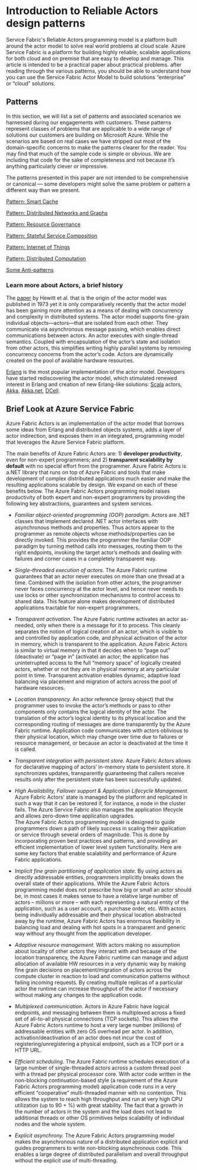 <properties
   pageTitle="Service Fabric Reliable Actors introduction to patterns & anti-patterns"
   description="Learn about Service Fabric's Reliable Actors programming model, and design patterns that work well with Actors."
   services="service-fabric"
   documentationCenter=".net"
   authors="jessebenson"
   manager="timlt"
   editor=""/>

<tags
   ms.service="service-fabric"
   ms.devlang="dotnet"
   ms.topic="article"
   ms.tgt_pltfrm="NA"
   ms.workload="NA"
   ms.date="08/05/2015"
   ms.author="claudioc"/>

# Introduction to Reliable Actors design patterns
Service Fabric's Reliable Actors programming model is a platform built around the actor model to solve real world problems at cloud scale. Azure Service Fabric is a platform for building highly reliable, scalable applications for both cloud and on premise that are easy to develop and manage.
This article is intended to be a practical paper about practical problems.  after reading through the various patterns, you should be able to understand how you can use the Service Fabric Actor Model to build solutions “enterprise” or “cloud” solutions.

## Patterns
In this section, we will list a set of patterns and associated scenarios we harnessed during our engagements with customers.
These patterns represent classes of problems that are applicable to a wide range of solutions our customers are building on Microsoft Azure.
While the scenarios are based on real cases we have stripped out most of the domain-specific concerns to make the patterns clearer for the reader. You may find that much of the sample code is simple or obvious. We are including that code for the sake of completeness and not because it’s anything particularly clever or impressive.

The patterns presented in this paper are not intended to be comprehensive or canonical — some developers might solve the same problem or pattern a different way than we present.

[Pattern: Smart Cache](service-fabric-reliable-actors-pattern-smart-cache.md)

[Pattern: Distributed Networks and Graphs](service-fabric-reliable-actors-pattern-distributed-networks-and-graphs.md)

[Pattern: Resource Governance](service-fabric-reliable-actors-pattern-resource-governance.md)

[Pattern: Stateful Service Composition](service-fabric-reliable-actors-pattern-stateful-service-composition.md)

[Pattern: Internet of Things](service-fabric-reliable-actors-pattern-internet-of-things.md)

[Pattern: Distributed Computation](service-fabric-reliable-actors-pattern-distributed-computation.md)

[Some Anti-patterns](service-fabric-reliable-actors-anti-patterns.md)

### Learn more about Actors, a brief history
The [paper](http://dl.acm.org/citation.cfm?id=1624804) by Hewitt et al. that is the origin of the actor model was published in 1973 yet it is only comparatively recently that the actor model has been gaining more attention as a means of dealing with concurrency and complexity in distributed systems.
The actor model supports fine-grain individual objects—actors—that are isolated from each other. They communicate via asynchronous message passing, which enables direct communications between actors. An actor executes with single-thread semantics. Coupled with encapsulation of the actor’s state and isolation from other actors, this simplifies writing highly parallel systems by removing concurrency concerns from the actor’s code. Actors are dynamically created on the pool of available hardware resources.

[Erlang](http://www.erlang.org/)  is the most popular implementation of the actor model. Developers have started rediscovering the actor model, which stimulated renewed interest in Erlang and creation of new Erlang-like solutions: [Scala](http://www.scala-lang.org/) actors, [Akka](http://akka.io), [Akka.net](http://getakka.net/), [DCell](http://research.microsoft.com/pubs/75988/dcell.pdf).

## Brief Look at Azure Service Fabric
Azure Fabric Actors is an implementation of the actor model that borrows some ideas from Erlang and distributed objects systems, adds a layer of actor indirection, and exposes them in an integrated, programming model that leverages the Azure Service Fabric platform.

The main benefits of Azure Fabric Actors are: 1) **developer productivity**, even for non-expert programmers; and 2) **transparent scalability by default** with no special effort from the programmer. Azure Fabric Actors is a.NET library that runs on top of Azure Fabric and tools that make development of complex distributed applications much easier and make the resulting applications scalable by design. We expand on each of these benefits below.
The Azure Fabric Actors programming model raises productivity of both expert and non-expert programmers by providing the following key abstractions, guarantees and system services.

* *Familiar object-oriented programming (OOP) paradigm*. Actors are .NET classes that implement declared .NET actor interfaces with asynchronous methods and properties. Thus actors appear to the programmer as remote objects whose methods/properties can be directly invoked. This provides the programmer the familiar OOP paradigm by turning method calls into messages, routing them to the right endpoints, invoking the target actor’s methods and dealing with failures and corner cases in a completely transparent way.

* *Single-threaded execution of actors.* The Azure Fabric runtime guarantees that an actor never executes on more than one thread at a time. Combined with the isolation from other actors, the programmer never faces concurrency at the actor level, and hence never needs to use locks or other synchronization mechanisms to control access to shared data. This feature alone makes development of distributed applications tractable for non-expert programmers.

* *Transparent activation.* The Azure Fabric runtime activates an actor as-needed, only when there is a message for it to process. This cleanly separates the notion of logical creation of an actor, which is visible to and controlled by application code, and physical activation of the actor in memory, which is transparent to the application. Azure Fabric Actors is similar to virtual memory in that it decides when to “page out” (deactivate) or “page in” (activate) an actor; the application has uninterrupted access to the full “memory space” of logically created actors, whether or not they are in physical memory at any particular point in time. Transparent activation enables dynamic, adaptive load balancing via placement and migration of actors across the pool of hardware resources.

* *Location transparency.* An actor reference (proxy object) that the programmer uses to invoke the actor’s methods or pass to other components only contains the logical identity of the actor. The translation of the actor’s logical identity to its physical location and the corresponding routing of messages are done transparently by the Azure Fabric runtime. Application code communicates with actors oblivious to their physical location, which may change over time due to failures or resource management, or because an actor is deactivated at the time it is called.

* *Transparent integration with persistent store.* Azure Fabric Actors allows for declarative mapping of actors’ in-memory state to persistent store. It synchronizes updates, transparently guaranteeing that callers receive results only after the persistent state has been successfully updated.

* *High Availability, Failover support & Application Lifecycle Management.* Azure Fabric Actors’ state is managed by the platform and replicated in such a way that it can be restored if, for instance, a node in the cluster fails. The Azure Service Fabric also manages the application lifecycle and allows zero-down time application upgrades.  
The Azure Fabric Actors programming model is designed to guide programmers down a path of likely success in scaling their application or service through several orders of magnitude. This is done by incorporating proven best practices and patterns, and providing an efficient implementation of lower level system functionality. Here are some key factors that enable scalability and performance of Azure Fabric applications.

* *Implicit fine grain partitioning of application state.* By using actors as directly addressable entities, programmers implicitly breaks down the overall state of their applications. While the Azure Fabric Actors programming model does not prescribe how big or small an actor should be, in most cases it makes sense to have a relative large number of actors – millions or more – with each representing a natural entity of the application, such as a user account, a purchase order, etc. With actors being individually addressable and their physical location abstracted away by the runtime, Azure Fabric Actors has enormous flexibility in balancing load and dealing with hot spots in a transparent and generic way without any thought from the application developer.

* *Adaptive resource management.* With actors making no assumption about locality of other actors they interact with and because of the location transparency, the Azure Fabric runtime can manage and adjust allocation of available HW resources in a very dynamic way by making fine grain decisions on placement/migration of actors across the compute cluster in reaction to load and communication patterns without failing incoming requests. By creating multiple replicas of a particular actor the runtime can increase throughput of the actor if necessary without making any changes to the application code.

* *Multiplexed communication.* Actors in Azure Fabric have logical endpoints, and messaging between them is multiplexed across a fixed set of all-to-all physical connections (TCP sockets). This allows the Azure Fabric Actors runtime to host a very large number (millions) of addressable entities with zero OS overhead per actor. In addition, activation/deactivation of an actor does not incur the cost of registering/unregistering a physical endpoint, such as a TCP port or a HTTP URL.

* *Efficient scheduling.* The Azure Fabric runtime schedules execution of a large number of single-threaded actors across a custom thread pool with a thread per physical processor core. With actor code written in the non-blocking continuation-based style (a requirement of the Azure Fabric Actors programming model) application code runs in a very efficient “cooperative” multi-threaded manner with no contention. This allows the system to reach high throughput and run at very high CPU utilization (up to 90 + %) with great stability. The fact that a growth in the number of actors in the system and the load does not lead to additional threads or other OS primitives helps scalability of individual nodes and the whole system.

* *Explicit asynchrony.* The Azure Fabric Actors programming model makes the asynchronous nature of a distributed application explicit and guides programmers to write non-blocking asynchronous code. This enables a large degree of distributed parallelism and overall throughput without the explicit use of multi-threading.
